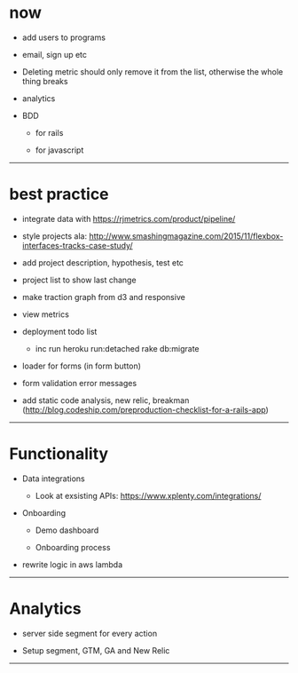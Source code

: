 # now

* add users to programs

* email, sign up etc

* Deleting metric should only remove it from the list, otherwise the whole thing breaks

* analytics

* BDD

    - for rails

    - for javascript

***

# best practice

* integrate data with https://rjmetrics.com/product/pipeline/

* style projects ala: http://www.smashingmagazine.com/2015/11/flexbox-interfaces-tracks-case-study/

* add project description, hypothesis, test etc

* project list to show last change

* make traction graph from d3 and responsive

* view metrics

* deployment todo list

    - inc run heroku run:detached rake db:migrate

* loader for forms (in form button)

* form validation error messages

* add static code analysis, new relic, breakman (http://blog.codeship.com/preproduction-checklist-for-a-rails-app)

***

# Functionality

* Data integrations

    - Look at exsisting APIs: https://www.xplenty.com/integrations/

* Onboarding

    - Demo dashboard

    - Onboarding process

* rewrite logic in aws lambda

***

# Analytics

* server side segment for every action

* Setup segment, GTM, GA and New Relic

***
